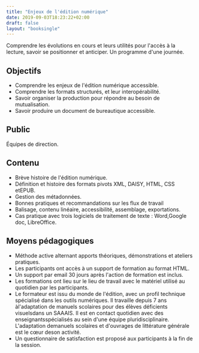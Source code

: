 ```yaml
---
title: "Enjeux de l'édition numérique"
date: 2019-09-03T18:23:22+02:00
draft: false
layout: "booksingle"
---
```

Comprendre les évolutions en cours et leurs utilités pour l\'accès à la lecture, savoir se positionner et anticiper. Un programme d'une journée.
## Objectifs
- Comprendre les enjeux de l'édition numérique accessible.
- Comprendre les formats structurés, et leur interopérabilité.
- Savoir organiser la production pour répondre au besoin de mutualisation.
- Savoir produire un document de bureautique accessible.
## Public
Équipes de direction.
## Contenu 
- Brève histoire de l'édition numérique.
- Définition et histoire des formats pivots XML, DAISY, HTML, CSS etEPUB.
- Gestion des métadonnées.
- Bonnes pratiques et recommandations sur les flux de travail
- Balisage, contenu linéaire, accessibilité, assemblage, exportations.
- Cas pratique avec trois logiciels de traitement de texte : Word,Google doc, LibreOffice.
## Moyens pédagogiques 
- Méthode active alternant apports théoriques, démonstrations et ateliers pratiques.
- Les participants ont accès à un support de formation au format HTML.
- Un support par email 30 jours après l'action de formation est inclus.
- Les formations ont lieu sur le lieu de travail avec le matériel utilisé au quotidien par les participants.
- Le formateur est issu du monde de l'édition, avec un profil technique spécialisé dans les outils numériques. Il travaille depuis 7 ans àl'adaptation de manuels scolaires pour des élèves déficients visuelsdans un SAAAIS. Il est en contact quotidien avec des enseignantsspécialisés au sein d'une équipe pluridisciplinaire. L'adaptation demanuels scolaires et d'ouvrages de littérature générale est le cœur deson activité.
- Un questionnaire de satisfaction est proposé aux participants à la fin de la session.

